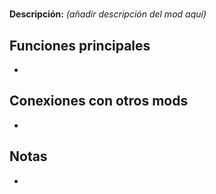 # 

**Descripción:** *(añadir descripción del mod aquí)*

## Funciones principales
- 

## Conexiones con otros mods
- 

## Notas
- 
